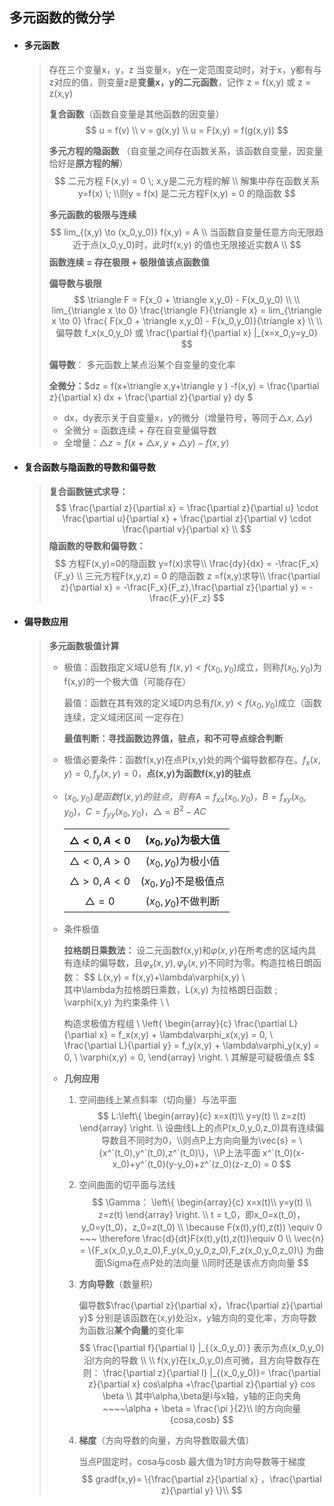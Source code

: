 ## 多元函数的微分学

- #### **多元函数**

  > 存在三个变量x，y，z 当变量x，y在一定范围变动时，对于x，y都有与z对应的值，则变量z是**变量x，y的二元函数**，记作 z = f(x,y) 或  z = z(x,y)
  >
  > 
  >
  > **复合函数**（函数自变量是其他函数的因变量）
  > $$
  > u = f(v) \\
  > v = g(x,y) \\ 
  > u = F(x,y) = f(g(x,y))
  > $$
  >
  > 
  >
  > **多元方程的隐函数** （自变量之间存在函数关系，该函数自变量，因变量恰好是**原方程的解**）
  > $$
  > 二元方程 F(x,y) = 0 \; x,y是二元方程的解 \\ 解集中存在函数关系y=f(x) \; \\则y = f(x) 是二元方程F(x,y) = 0 的隐函数
  > $$
  >
  > 
  >
  > **多元函数的极限与连续**
  > $$
  > lim_{(x,y) \to (x_0,y_0)} f(x,y) = A \\ 
  >  当函数自变量任意方向无限趋近于点(x_0,y_0)时，此时f(x,y) 的值也无限接近实数A \\ 
  > $$
  > **函数连续 =  存在极限 + 极限值该点函数值**
  >
  >  
  >
  > **偏导数与极限**
  > $$
  > \triangle F = F(x_0 + \triangle x,y_0) - F(x_0,y_0) \\  \\
  > lim_{\triangle x \to 0} \frac{\triangle F}{\triangle x} = lim_{\triangle x \to 0} \frac{  F(x_0 + \triangle x,y_0) - F(x_0,y_0)}{\triangle x} \\ \\ 
  > 偏导数  f_x(x_0,y_0) 或 \frac{\partial f}{\partial x} |_{x=x_0,y=y_0}
  > $$
  > 
  >
  > **偏导数**： 多元函数上某点沿某个自变量的变化率
  >
  >  
  >
  > **全微分：**$dz = f(x+\triangle x,y+\triangle y ) -f(x,y) = \frac{\partial z}{\partial x} dx + \frac{\partial z}{\partial y} dy $ 
  >
  > - dx，dy表示关于自变量x，y的微分（增量符号，等同于$\triangle x ,\triangle y$)
  > - 全微分 = 函数连续 + 存在自变量偏导数
  > - 全增量：$\triangle z =f(x+\triangle x,y+\triangle y) - f(x,y)$
  >
  > 

- #### **复合函数与隐函数的导数和偏导数** 

  > **复合函数链式求导：**
  > $$
  > \frac{\partial z}{\partial x} = \frac{\partial z}{\partial u} \cdot \frac{\partial u}{\partial x} + \frac{\partial z}{\partial v} \cdot \frac{\partial v}{\partial x} \\
  > $$
  >**隐函数的导数和偏导数：**
  > $$
  >方程F(x,y)=0的隐函数 y=f(x)求导\\
  > \frac{dy}{dx} = -\frac{F_x}{F_y} \\ 
  > 三元方程F(x,y,z) = 0 的隐函数 z =f(x,y)求导\\
  >\frac{\partial z}{\partial x} = -\frac{F_x}{F_z},\frac{\partial z}{\partial y} = -\frac{F_y}{F_z}
  > $$
  > 
  
- #### **偏导数应用**

  > **多元函数极值计算**
  >
  > - 极值：函数指定义域U总有 $f(x,y) < f(x_0,y_0)$成立，则称$f(x_0,y_0)$为f(x,y)的一个极大值（可能存在）
  >
  >   最值：函数在其有效的定义域D内总有$f(x,y) < f(x_0,y_0)$成立（函数连续，定义域闭区间 一定存在）
  >
  >   **最值判断：寻找函数边界值，驻点，和不可导点综合判断**
  >
  > - 极值必要条件：函数f(x,y)在点P(x,y)处的两个偏导数都存在。$f_x(x,y) = 0, f_y(x,y) = 0$，**点(x,y)为函数f(x,y)的驻点**
  >
  > - $(x_0,y_0)是函数f(x,y)的驻点，则有A=f_{xx}(x_0,y_0)，B=f_{xy}(x_0,y_0)，C=f_{yy}(x_0,y_0)， \triangle=B^2-AC$
  >
  >   | $\triangle <0, A<0$ |  $(x_0,y_0)$为极大值  |
  >   | :-----------------: | :-------------------: |
  >   | $\triangle <0, A>0$ |  $(x_0,y_0)$为极小值  |
  >   | $\triangle >0, A<0$ | $(x_0,y_0)$不是极值点 |
  >   |   $\triangle =0$    |  $(x_0,y_0)$不做判断  |
  >
  > - 条件极值
  >
  >   **拉格朗日乘数法：** 设二元函数f(x,y)和$\varphi(x,y)$在所考虑的区域内具有连续的偏导数，且$\varphi_x(x,y),\varphi_y(x,y)$不同时为零。构造拉格日朗函数：
  >   $$
  >   L(x,y) = f(x,y)+\lambda\varphi(x,y) \\  
  >   其中\lambda为拉格朗日乘数，L(x,y) 为拉格朗日函数 \; \varphi(x,y)  为约束条件 \\ \\
  >   
  >   构造求极值方程组 \\
  >   \left\{
  >   \begin{array}{c}
  >   \frac{\partial L}{\partial x} = f_x(x,y) + \lambda\varphi_x(x,y) = 0, \\
  >   \frac{\partial L}{\partial y} = f_y(x,y) + \lambda\varphi_y(x,y) = 0, \\
  >   \varphi(x,y) = 0,
  >   \end{array}
  >   \right.
  >   \\ 其解是可疑极值点
  >   $$
  >
  >
  > - **几何应用**
  >
  >   1. 空间曲线上某点斜率（切向量）与法平面
  >      $$
  >      L:\left\{
  >      \begin{array}{c}
  >      x=x(t)\\
  >      y=y(t) \\
  >      z=z(t)
  >      \end{array}
  >      \right. \\
  >      设曲线L上的点P(x_0,y_0,z_0)具有连续偏导数且不同时为0，\\则点P上方向向量为\vec{s} = \{x^`(t_0),y^`(t_0),z^`(t_0)\}，\\P上法平面 x^`(t_0)(x-x_0)+y^`(t_0)(y-y_0)+z^`(z_0)(z-z_0) = 0
  >      $$
  >
  >
  >   2. 空间曲面的切平面与法线
  >      $$
  >      \Gamma： \left\{
  >      \begin{array}{c}
  >      x=x(t)\\
  >      y=y(t) \\
  >      z=z(t)
  >      \end{array}
  >      \right. \\
  >      t = t_0，即x_0=x(t_0)，y_0=y(t_0)，z_0=z(t_0) \\
  >      \because F(x(t),y(t),z(t)) \equiv 0 ~~~ \therefore \frac{d}{dt}F(x(t),y(t),z(t))\equiv 0 \\
  >      \vec{n} = \{F_x(x_0,y_0,z_0),F_y(x_0,y_0,z_0),F_z(x_0,y_0,z_0)\} 为曲面\Sigma在点P处的法向量 \\同时还是该点方向向量
  >      $$
  >
  >   3. **方向导数**（数量积）
  >
  >      偏导数$\frac{\partial z}{\partial  x}，\frac{\partial z}{\partial y}$ 分别是该函数在(x,y)处沿x，y轴方向的变化率，方向导数为函数沿**某个向量**的变化率
  >      $$
  >      \frac{\partial f}{\partial l} |_{（x_0,y_0）} 表示为点(x_0,y_0)沿l方向的导数 \\ \\ 
  >      f(x,y)在(x_0,y_0)点可微，且方向导数存在则：
  >      \frac{\partial z}{\partial l} |_{(x_0,y_0)}= \frac{\partial z}{\partial x} cos\alpha +\frac{\partial z}{\partial y} cos \beta \\  其中\alpha,\beta是l与x轴，y轴的正向夹角 ~~~~\alpha + \beta  = \frac{\pi }{2}\\ 
  >       l的方向向量{cosa,cosb}
  >      $$
  >
  >   4. **梯度**（方向导数的向量，方向导数取最大值）
  >
  >      当点P固定时，cosa与cosb 最大值为1时方向导数等于梯度
  >      $$
  >       gradf(x,y)= \{\frac{\partial z}{\partial x}  ，\frac{\partial z}{\partial y} \}\\
  >      $$
  >      
  >
  

